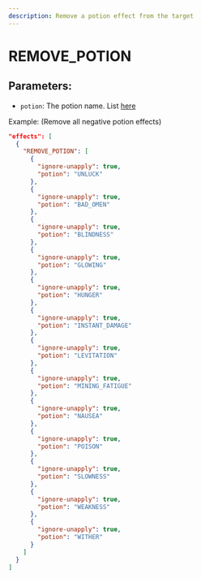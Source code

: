 ```yaml
---
description: Remove a potion effect from the target
---
```


# REMOVE\_POTION

## Parameters:

* `potion`: The potion name. List [here](https://hub.spigotmc.org/javadocs/bukkit/org/bukkit/potion/PotionEffectType.html)

Example: (Remove all negative potion effects)

```json
"effects": [
  {
    "REMOVE_POTION": [
      {
        "ignore-unapply": true,
        "potion": "UNLUCK"
      },
      {
        "ignore-unapply": true,
        "potion": "BAD_OMEN"
      },
      {
        "ignore-unapply": true,
        "potion": "BLINDNESS"
      },
      {
        "ignore-unapply": true,
        "potion": "GLOWING"
      },
      {
        "ignore-unapply": true,
        "potion": "HUNGER"
      },
      {
        "ignore-unapply": true,
        "potion": "INSTANT_DAMAGE"
      },
      {
        "ignore-unapply": true,
        "potion": "LEVITATION"
      },
      {
        "ignore-unapply": true,
        "potion": "MINING_FATIGUE"
      },
      {
        "ignore-unapply": true,
        "potion": "NAUSEA"
      },
      {
        "ignore-unapply": true,
        "potion": "POISON"
      },
      {
        "ignore-unapply": true,
        "potion": "SLOWNESS"
      },
      {
        "ignore-unapply": true,
        "potion": "WEAKNESS"
      },
      {
        "ignore-unapply": true,
        "potion": "WITHER"
      }
    ]
  }
]
```
